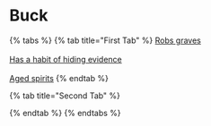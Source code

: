 # Buck

{% tabs %}
{% tab title="First Tab" %}
[Robs graves](https://armless-detective-wiki-1.gitbook.io/armless-detective-wiki/clues/hallowen-clues-2025/robs-graves)\
\
[Has a habit of hiding evidence](https://armless-detective-wiki-1.gitbook.io/armless-detective-wiki/clues/hallowen-clues-2025/has-a-habit-of-hiding-evidence)\
\
[Aged spirits](https://armless-detective-wiki.gitbook.io/wiki/clues/hallowen-clues-2025/agered-spirits)
{% endtab %}

{% tab title="Second Tab" %}

{% endtab %}
{% endtabs %}
